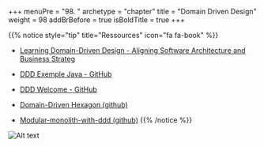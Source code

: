 +++
menuPre = "98. "
archetype = "chapter"
title = "Domain Driven Design"
weight = 98
addBrBefore = true
isBoldTitle = true
+++

{{% notice style="tip" title="Ressources" icon="fa fa-book" %}}

- [Learning Domain-Driven Design - Aligning Software Architecture and Business Strateg ](https://www.oreilly.com/library/view/learning-domain-driven-design/9781098100124/)
- [DDD Exemple Java - GitHub](https://github.com/ddd-by-examples/library)
- [DDD Welcome - GitHub](https://github.com/ddd-crew/welcome-to-ddd)

- [Domain-Driven Hexagon (github)](https://github.com/Sairyss/domain-driven-hexagon?tab=readme-ov-file#application-services)
- [Modular-monolith-with-ddd (github)](https://github.com/kgrzybek/modular-monolith-with-ddd)
  {{% /notice %}}

![Alt text](images/map.png)
